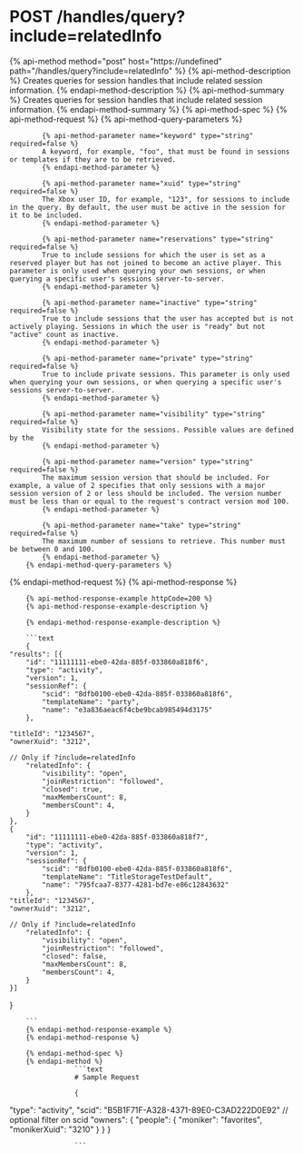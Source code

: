 # POST /handles/query?include=relatedInfo

{% api-method method="post" host="https://undefined" path="/handles/query?include=relatedInfo" %}
        {% api-method-description %}
        Creates queries for session handles that include related session information.
        {% endapi-method-description %}
        {% api-method-summary %}
        Creates queries for session handles that include related session information.
        {% endapi-method-summary %}
        {% api-method-spec %}
        {% api-method-request %}
        {% api-method-query-parameters %}
        
            {% api-method-parameter name="keyword" type="string" required=false %}
            A keyword, for example, "foo", that must be found in sessions or templates if they are to be retrieved.
            {% endapi-method-parameter %}

            {% api-method-parameter name="xuid" type="string" required=false %}
            The Xbox user ID, for example, "123", for sessions to include in the query. By default, the user must be active in the session for it to be included.
            {% endapi-method-parameter %}

            {% api-method-parameter name="reservations" type="string" required=false %}
            True to include sessions for which the user is set as a reserved player but has not joined to become an active player. This parameter is only used when querying your own sessions, or when querying a specific user's sessions server-to-server.
            {% endapi-method-parameter %}

            {% api-method-parameter name="inactive" type="string" required=false %}
            True to include sessions that the user has accepted but is not actively playing. Sessions in which the user is "ready" but not "active" count as inactive.
            {% endapi-method-parameter %}

            {% api-method-parameter name="private" type="string" required=false %}
            True to include private sessions. This parameter is only used when querying your own sessions, or when querying a specific user's sessions server-to-server.
            {% endapi-method-parameter %}

            {% api-method-parameter name="visibility" type="string" required=false %}
            Visibility state for the sessions. Possible values are defined by the 
            {% endapi-method-parameter %}

            {% api-method-parameter name="version" type="string" required=false %}
            The maximum session version that should be included. For example, a value of 2 specifies that only sessions with a major session version of 2 or less should be included. The version number must be less than or equal to the request's contract version mod 100.
            {% endapi-method-parameter %}

            {% api-method-parameter name="take" type="string" required=false %}
            The maximum number of sessions to retrieve. This number must be between 0 and 100.
            {% endapi-method-parameter %}
        {% endapi-method-query-parameters %}
{% endapi-method-request %}
        {% api-method-response %}
        
        {% api-method-response-example httpCode=200 %}
        {% api-method-response-example-description %}
        
        {% endapi-method-response-example-description %}
        
        ```text
        {
    "results": [{
        "id": "11111111-ebe0-42da-885f-033860a818f6",
        "type": "activity",
        "version": 1,
        "sessionRef": {
            "scid": "8dfb0100-ebe0-42da-885f-033860a818f6",
            "templateName": "party",
            "name": "e3a836aeac6f4cbe9bcab985494d3175"
        },

    "titleId": "1234567",
    "ownerXuid": "3212",

    // Only if ?include=relatedInfo
        "relatedInfo": {
            "visibility": "open",
            "joinRestriction": "followed",
            "closed": true,
            "maxMembersCount": 8,
            "membersCount": 4,
        }
    },
    {
        "id": "11111111-ebe0-42da-885f-033860a818f7",
        "type": "activity",
        "version": 1,
        "sessionRef": {
            "scid": "8dfb0100-ebe0-42da-885f-033860a818f6",
            "templateName": "TitleStorageTestDefault",
            "name": "795fcaa7-8377-4281-bd7e-e86c12843632"
        },
    "titleId": "1234567",
    "ownerXuid": "3212",

    // Only if ?include=relatedInfo
        "relatedInfo": {
            "visibility": "open",
            "joinRestriction": "followed",
            "closed": false,
            "maxMembersCount": 8,
            "membersCount": 4,
        }
    }]
}

        ```
        {% endapi-method-response-example %}
        {% endapi-method-response %}
        
        {% endapi-method-spec %}
        {% endapi-method %}
                    ```text
                    # Sample Request

                    {
  "type": "activity",
  "scid": "B5B1F71F-A328-4371-89E0-C3AD222D0E92"  // optional filter on scid
  "owners": {
     "people": {
       "moniker": "favorites",
       "monikerXuid": "3210"
     }
  }
}

                    ```
                    